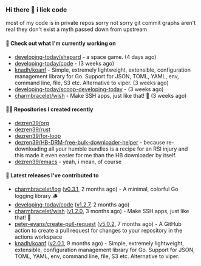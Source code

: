 ### Hi there 👋 i liek code
most of my code is in private repos sorry not sorry git commit graphs aren't real they don't exist a myth passed down from upstream

#### 👷 Check out what I'm currently working on

- [developing-today/shepard](https://github.com/developing-today/shepard) - a space game. (4 days ago)
- [developing-today/code](https://github.com/developing-today/code) -  (3 weeks ago)
- [knadh/koanf](https://github.com/knadh/koanf) - Simple, extremely lightweight, extensible, configuration management library for Go. Support for JSON, TOML, YAML, env, command line, file, S3 etc. Alternative to viper. (3 weeks ago)
- [developing-today/scoop-developing-today](https://github.com/developing-today/scoop-developing-today) -  (3 weeks ago)
- [charmbracelet/wish](https://github.com/charmbracelet/wish) - Make SSH apps, just like that! 💫 (3 weeks ago)

#### 👨‍💻 Repositories I created recently

- [dezren39/org](https://github.com/dezren39/org)
- [dezren39/rust](https://github.com/dezren39/rust)
- [dezren39/for-loop](https://github.com/dezren39/for-loop)
- [dezren39/HB-DRM-free-bulk-downloader-helper](https://github.com/dezren39/HB-DRM-free-bulk-downloader-helper) - because re-downloading all your humble bundles is a recipe for an RSI injury and this made it even easier for me than the HB downloader by itself.
- [dezren39/emacs](https://github.com/dezren39/emacs) - yeah, i mean, of course

#### 🚀 Latest releases I've contributed to

- [charmbracelet/log](https://github.com/charmbracelet/log) ([v0.3.1](https://github.com/charmbracelet/log/releases/tag/v0.3.1), 2 months ago) - A minimal, colorful Go logging library 🪵
- [developing-today/code](https://github.com/developing-today/code) ([v1.2.7](https://github.com/developing-today/code/releases/tag/v1.2.7), 2 months ago)
- [charmbracelet/wish](https://github.com/charmbracelet/wish) ([v1.2.0](https://github.com/charmbracelet/wish/releases/tag/v1.2.0), 3 months ago) - Make SSH apps, just like that! 💫
- [peter-evans/create-pull-request](https://github.com/peter-evans/create-pull-request) ([v5.0.2](https://github.com/peter-evans/create-pull-request/releases/tag/v5.0.2), 7 months ago) - A GitHub action to create a pull request for changes to your repository in the actions workspace
- [knadh/koanf](https://github.com/knadh/koanf) ([v2.0.1](https://github.com/knadh/koanf/releases/tag/v2.0.1), 9 months ago) - Simple, extremely lightweight, extensible, configuration management library for Go. Support for JSON, TOML, YAML, env, command line, file, S3 etc. Alternative to viper.
